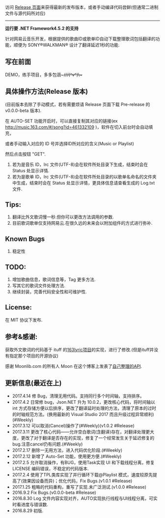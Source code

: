 ﻿访问 [Release 页面](https://github.com/Ludoux/LRCHelper/releases)来获得最新的发布版本，或者手动编译代码尝鲜(但通常二进制文件与源代码所对应) 

-----

**运行要 .NET Framework4.5.2 的支持**

针对网易云音乐开发，根据提供的歌曲ID或歌单ID自动下载整理歌词包括翻译的功能，顺便为  SONY®WALKMAN® 设计了翻译延迟1秒的功能.

## 写在前面

DEMO，练手项目，多多包涵~~~///(^v^)\\\~~~

## 具体操作方法(Release 版本)

(目前版本去除了手动模式，若有需要烦请 Release 页面下载 Pre-release 的v0.0.0-beta 版本).

在 AUTO-SET 功能开启时，可以直接复制其对应的链接(ex http://music.163.com/#/song?id=461332109 )，软件在切入前台时会自动填充，

或者手动输入对应的 ID 号并选择ID所对应的含义(Music or Playlist)

然后点击按钮 "GET".

1. 若为是音乐 ID，lrc 文件(UTF-8)会在软件所处目录下生成，结束时会在 Status 处显示详情.
2. 若为是歌单 ID，lrc 文件(UTF-8)会在软件所处目录的以歌单名命名的文件夹中生成，结束时会在 Status 处显示详情，更具体信息请查看生成的 Log.txt 文件.

## Tips:

1. 翻译比外文歌词慢一秒.但你可以更改方法调用的参数.
2. 目前歌词歌单仅支持网易云.在很久远的未来会以附加组件的方式进行弥补.

## Known Bugs

1. 稳定性

## TODO:


1. 增加歌曲信息，歌词信息等，Tag 更多方法.
2. 写其它的歌词文件处理方法.
3. 继续封装，完善代码安全性和可维护性.

## License:

在 MIT 协议下发布.

## 参考&感谢:

获取外文歌词的代码基于 ituff 的[163lyric项目](https://github.com/ituff/163lyric)的实现，进行了修改.(但是ituff并没有指定那个项目的开源协议)

感谢 Moonlib.com 的所有人 Moon 在这个博客上发表了[自己整理的API](http://moonlib.com/606.html).

## 更新信息(最近在上)

* 2017.4.14 修 Bug，清理无用代码。支持同行多个时间轴，支持排序。
* 2017.4.2  日常修 bug，Json.NET 升为 10.0.2，更改核心代码，将时间轴以 int 方式存储方便以后排序，更改了翻译延时处理的方法，清理了原本的过时的时轴规范方法。(换用最新的 Visual Studio 2017 而且升级过程异常顺利)(#Weekly)
* 2017.3.12 可以取消(Cancel)操作了(#Weekly)(v1.0.2 #Release)
* 2017.3.11 更改了核心代码——允许空白歌词(含翻译)存在，对翻译处理更大度，更改了对于翻译是否存在的实现，修复了一个经常发生关于延迟修复的bug.注意cancel仍有问题.(#Weekly)
* 2017.2.17 删除一无用方法，进入代码优化阶段.(#Weekly)
* 2017.2.12 新增了 Auto-Set 功能，使用更方便.(#Weekly)
* 2017.2.5  允许取消操作，有BUG，使用Task实现 UI 和下载线程分离，修复 LICENSE 编码错误，不稳定的代码版本.
* 2017.2.4  使用了TPL类库实现了并行循环下载@Playlist 模式，速度较原先提高了(效果因设备而异)；优化代码，Fix Bugs.(v1.0.1 #Release)
* 2017.1.25 粗略的代码重构，重写了实现.未广泛测试.(v1.0.0 #Release)
* 2016.9.2  Fix Bugs.(v0.0.0-beta #Release)
* 2016.8.30 Log 文件内容实现对齐，AUTO实现执行线程与UI线程分离，可实时看进度与错误数.
* 2016.8.29 初版.